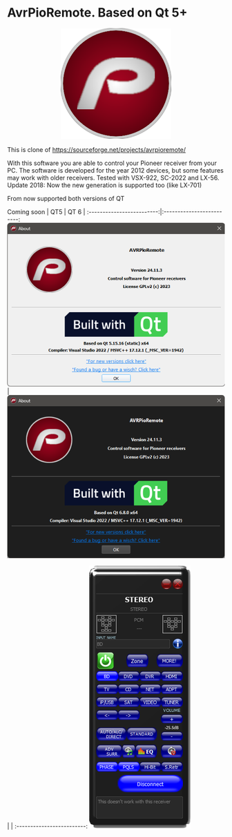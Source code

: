 # AvrPioRemote. Based on Qt 5+
<p align="center">
<img src="src/images/AVRPioRemote.png"/>
</p>

This is clone of https://sourceforge.net/projects/avrpioremote/

With this software you are able to control your Pioneer receiver from your PC.
The software is developed for the year 2012 devices, but some features may work with older receivers. Tested with VSX-922, SC-2022 and LX-56.
Update 2018: Now the new generation is supported too (like LX-701)

From now supported both versions of QT

 Coming soon
 | QT5 | QT 6 |
 :-------------------------:|:-------------------------:
![QT5](./doc/images/Qt5.png) | ![QT6](./doc/images/Qt6.png)
 
 | |
:-------------------------:
![Main screen](./doc/images/AVRPioRemote.png) 

